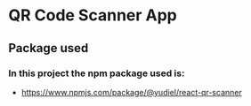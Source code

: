 # QR Code Scanner App

## Package used
### In this project the npm package used is:
- https://www.npmjs.com/package/@yudiel/react-qr-scanner

